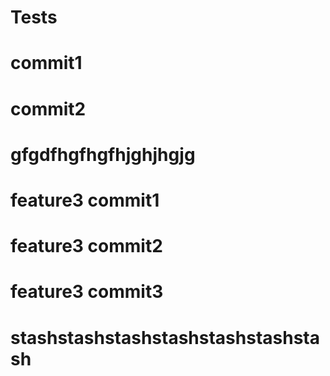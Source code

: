 # Tests
# commit1
# commit2
# gfgdfhgfhgfhjghjhgjg
# feature3 commit1
# feature3 commit2
# feature3 commit3
# stashstashstashstashstashstashstash 

